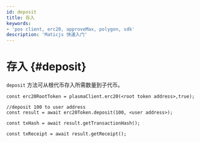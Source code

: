 ```yaml
---
id: deposit
title: 存入
keywords:
- 'pos client, erc20, approveMax, polygon, sdk'
description: 'Maticjs 快速入门'
---
```


# 存入 {#deposit}

`deposit` 方法可从根代币存入所需数量到子代币。

```
const erc20RootToken = plasmaClient.erc20(<root token address>,true);

//deposit 100 to user address
const result = await erc20Token.deposit(100, <user address>);

const txHash = await result.getTransactionHash();

const txReceipt = await result.getReceipt();

```
